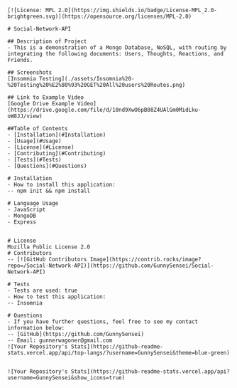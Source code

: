     [![License: MPL 2.0](https://img.shields.io/badge/License-MPL_2.0-brightgreen.svg)](https://opensource.org/licenses/MPL-2.0)

    # Social-Network-API

    ## Description of Project
    - This is a demonstration of a Mongo Database, NoSQL, with routing by integrating the following documents: Users, Thoughts, Reactions, and Friends.

    ## Screenshots
    [Insomnia Testing](./assets/Insomnia%20-%20Testing%20%E2%80%93%20GET%20All%20users%20Routes.png)

    ## Link to Example Video
    [Google Drive Example Video](https://drive.google.com/file/d/10nd9XwO6pB08Z4UAlGm0MidLku-oW8JJ/view)

    ##Table of Contents
    - [Installation](#Installation)
    - [Usage](#Usage)
    - [License](#License)
    - [Contributing](#Contributing)
    - [Tests](#Tests)
    - [Questions](#Questions)

    # Installation
    - How to install this application:
    -- npm init && npm install

    # Language Usage
    - JavaScript
    - MongoDB
    - Express


    # License
    Mozilla Public License 2.0
    # Contributors
    -- [![GitHub Contributors Image](https://contrib.rocks/image?repo=/Social-Network-API)](https://github.com/GunnySensei/Social-Network-API)

    # Tests
    - Tests are used: true
    - How to test this application:
    -- Insomnia

    # Questions
    - If you have further questions, feel free to see my contact information below:
    -- [GitHub](https://github.com/GunnySensei)
    -- Email: gunnerwagoner@gmail.com
    ![Your Repository's Stats](https://github-readme-stats.vercel.app/api/top-langs/?username=GunnySensei&theme=blue-green)


    ![Your Repository's Stats](https://github-readme-stats.vercel.app/api?username=GunnySensei&show_icons=true)
